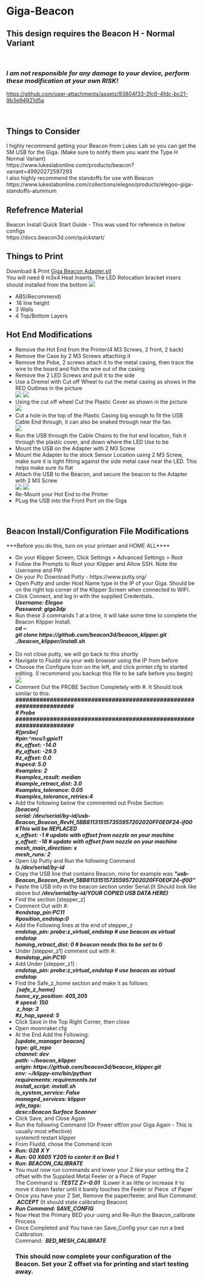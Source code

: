 # Giga-Beacon
<h2>This design requires the Beacon H - Normal Variant</h2>
 <i><b><H3>I am not responsible for any damage to your device, perform these modification at your own RISK!</H3></i></b>

https://github.com/user-attachments/assets/93804f33-2fc6-4fdc-bc21-9b3e94921d5a

<br />
<h2>Things to Consider</h2>
I highly recommend getting your Beacon from Lukes Lab so you can get the 5M USB for the Giga. (Make sure to notify them you want the Type H Normal Variant)
<br />https://www.lukeslabonline.com/products/beacon?variant=49920272597293
<br />I also highly recommend the standoffs for use with Beacon 
<br />https://www.lukeslabonline.com/collections/elegoo/products/elegoo-giga-standoffs-aluminum
<p></p>

<h2>Refefrence Material</h2>
Beacon Install Quick Start Guide - This was used for reference in below configs
<br />https://docs.beacon3d.com/quickstart/ 
<p></p>

<h2>Things to Print</h2>
Download & Print <a href="https://github.com/jranger615/Giga-Beacon/blob/main/STL/Giga%20Beacon%20Adapter.stl">Giga Beacon Adapter.stl</a>
<br />You will need 6 m3x4 Heat Inserts. The LED Relocation bracket insers should installed from the bottom
<img src="https://github.com/user-attachments/assets/a4b1091f-e894-47d4-8b68-01195215e51c"/>
<ul>
<li>ABS(Recommend)</li>
<li>.16 line height</li>
<li>3 Walls</li>
<li>4 Top/Bottom Layers</li>
</ul>
<p></p>

<h2>Hot End Modifications</h2>
<ul>
<li>Remove the Hot End from the Printer(4 M3 Screws, 2 front, 2 back)</li>
<li>Remove the Case by 2 M3 Screws attaching it</li>
<li>Remove the Pobe, 2 screws attach it to the metal casing, then trace the wire to the board and fish the wire out of the casing</li>
<li>Remove the 2 LED Screws and pull it to the side</li>
<li>Use a Dremel with Cut off Wheel to cut the metal casing as shows in the RED Outlines in the picture
<br /><img src ="https://github.com/jranger615/Giga-Beacon/blob/main/photos/Hot-End%20Modification.jpg?raw=true"/>
<img src ="https://github.com/jranger615/Giga-Beacon/blob/main/photos/Hot%20End%20Mod%20Completed.jpg?raw=true"/></li>
<li>Using the cut off wheel Cut the Plastic Cover as shown in the picture
<br /><img src ="https://github.com/jranger615/Giga-Beacon/blob/main/photos/Plastic%20Cover%20Mod.jpg?raw=true"/></li>
<li>Cut a hole in the top of the Plastic Casing big enough to fit the USB Cable End through, it can also be snaked through near the fan.
<br /><img src="https://github.com/jranger615/Giga-Beacon/blob/main/photos/USB-Hole.jpg?raw=true"/></li>
<li>Run the USB through the Cable Chains to the hot end location, fish it through the plastic cover, and down where the LED Use to be</li>
<li>Mount the USB on the Adapter with 2 M3 Screw</li>
<li>Mount the Adapter to the stock Sensor Location using 2 M3 Screw, make sure it is tight fitting against the side metal case near the LED. This helps make sure its flat</li>
<Li>Attach the USB to the Beacon, and secure the beacon to the Adapter with 2 M3 Screw
<br /><img src ="https://github.com/jranger615/Giga-Beacon/blob/main/photos/Beacon-Mounted.jpg?raw=true"/>
<img src ="https://github.com/jranger615/Giga-Beacon/blob/main/photos/Beacon%20Mounted-Front.jpg?raw=true"/></Li>
<li>Re-Mount your Hot End to the Printer</li>
<li> PLug the USB into the Front Port on the Giga</li>
</ul>
<br />
<h2>Beacon Install/Configuration File Modifications</h2>
***Before you do this, turn on your printaer and HOME ALL****
<ul>
<li>On your Klipper Screen, Click Settings > Advanced Settings > Root</li>
<li>Follow the Prompts to Root your Klipper and Allow SSH. Note the Username and PW</li>
<li>On your Pc Download Putty - https://www.putty.org/ </li>
<li>Open Putty and under Host Name type in the IP of your Giga. Should be on the right top corner of the Klipper Screen when connected to WIFI.</li>
<li>Click Connect, and log in with the supplied Credentials.   
<i><b><br />Username: Elegoo
<br />Password: giga3dp</li></i></b>
<li>Run these 3 commands 1 at a time, it will take some time to complete the Beacon Klipper Install.
<i><b><br />cd ~
<br />git clone https://github.com/beacon3d/beacon_klipper.git
<br />./beacon_klipper/install.sh</li>
<br /></i></b>
<li>Do not close putty, we will go back to this shortly</li>
<li>Navigate to Fluidd via your web browser using the IP from before</li>
<li>Choose the Configure Icon on the left, and click printer.cfg to started editing. (I recommend you backup this file to be safe before you begin)
<br /><img src ="https://github.com/user-attachments/assets/8ca86775-1220-49ff-ae42-e1b08427cf48"</img>
</li>
<li> Comment Out the PROBE Section Completely with #. It Should look similar to this:
<i><b><br /> #####################################################################
<br /># 	Probe
<br /> #####################################################################
<br />#[probe]
<br />#pin:^mcu1:gpio11
<br />#x_offset: -14.0
<br />#y_offset: -29.5
<br />#z_offset: 0.0
<br />#speed: 5.0
<br />#samples: 2
<br />#samples_result: median
<br />#sample_retract_dist: 3.0
<br />#samples_tolerance: 0.05
<br />#samples_tolerance_retries:4</li></i></b> 
<li>Add the following below the commented out Probe Section:
 <i><b><br />[beacon]
<br />serial: /dev/serial/by-id/usb-Beacon_Beacon_RevH_5BB811315157355957202020FF0E0F24-if00 #This will be REPLACED
<br />x_offset: -1 # update with offset from nozzle on your machine
<br />y_offset: -18 # update with offset from nozzle on your machine
<br />mesh_main_direction: x
<br />mesh_runs: 2</i></b>
<li>Open Up Putty and Run the following Command
 <i><b><br />ls /dev/serial/by-id</li></i></b>
<li>Copy the USB line that contains Beacon, mine for example was <i><b>"usb-Beacon_Beacon_RevH_5BB811315157355957202020FF0E0F24-if00"</b></i></li>
<li>Paste the USB info in the beacon section under Serial:(It Should look like above but <i><b>/dev/serial/by-id/YOUR COPIED USB DATA HERE)</b></i></li>
<li>Find the section [stepper_z]</li>
<li>Comment Out with #:
<i><b><br />#endstop_pin:PC11
<br />#position_endstop:0 </i></b>
<li>Add the Following lines at the end of stepper_z
 <i><b><br />endstop_pin: probe:z_virtual_endstop # use beacon as virtual endstop
<br />homing_retract_dist: 0 # beacon needs this to be set to 0</i></b>  </li>
<li>Under [stepper_z1] comment out with #:
<i><b><br /> #endstop_pin:PC10</i></b></li>
<li>Add Under [stepper_z1] :
<i><b><br />endstop_pin: probe:z_virtual_endstop # use beacon as virtual endstop</i></b></li>
<li>Find the Safe_z_home section and make it as follows:
<i><b><br />  [safe_z_home]
<br /> home_xy_position: 405,205
<br /> # speed: 150
<br />  z_hop: 3          
<br /> #z_hop_speed: 5</i></b></li>
<li> Click Save in the Top Right Corner, then close</li>
<li>Open moonraker.cfg</li>
<li>At the End Add the Following:
<i><b><br />[update_manager beacon]
<br />type: git_repo
<br />channel: dev
<br />path: ~/beacon_klipper
<br />origin: https://github.com/beacon3d/beacon_klipper.git
<br />env: ~/klippy-env/bin/python
<br />requirements: requirements.txt
<br />install_script: install.sh
<br />is_system_service: False
<br />managed_services: klipper
<br />info_tags:
<br />desc=Beacon Surface Scanner</i></b> </li>
<li> Click Save, and Close Again</li>
<Li>Run the following Command (Or Power off/on your Giga Again - This is usually most effective)
<br /> systemctl restart klipper</Li> 
<li>From Fluidd, chose the Command Icon</li>
<li><i><b>Run: G28 X Y</i></b></li>
<li><i><b>Run: G0 X605 Y205 to center it on Bed 1</i></b> </li> 
<i><b><li>Run: BEACON_CALIBRATE</i></b></li>
<li>You must now run commands and lower your Z like your setting the Z offset with the Supplied Metal Feeler or a Piece of Paper
<br /> The Command is :<i><b>TESTZ Z=-0.01</i></b>  (Lower it as little or increase it to move it down faster until it barely touches the Feeler or Piece  of Paper
<li>Once you have your Z Set, Remove the paper/feeler, and Run Command:  <i><b>ACCEPT</i></b> (It should state calibrating Beacon)</li>
<li> <i><b>Run Command: SAVE_CONFIG</i></b></li>
<Li>Now Heat the Primary BED your using and Re-Run the Beacon_calibrate Process</Li>
<li> Once Completed and You have ran Save_Config your can run a bed Calibration.
<br /> Command:  <i><b>BED_MESH_CALIBRATE</i></b> </li>
</li>
<h3> This should now complete your configuration of the Beacon. Set your Z offset via for printing and start testing away.</H3>
</ul>
